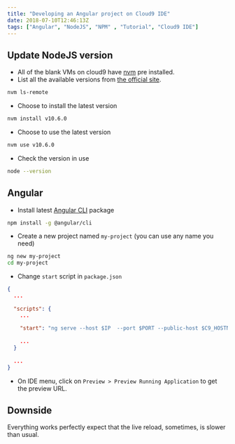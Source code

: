 ```yaml
---
title: "Developing an Angular project on Cloud9 IDE"
date: 2018-07-10T12:46:13Z
tags: ["Angular", "NodeJS", "NPM" , "Tutorial", "Cloud9 IDE"]
---
```


## Update NodeJS version
- All of the blank VMs on cloud9 have [nvm](https://github.com/creationix/nvm) pre installed.
- List all the available versions from [the official site](https://nodejs.org).

```bash
nvm ls-remote
```

- Choose to install the latest version

```bash
nvm install v10.6.0
```

- Choose to use the latest version

```bash
nvm use v10.6.0
```

- Check the version in use

```bash
node --version
```


## Angular
- Install latest [Angular CLI](https://cli.angular.io/) package

```bash
npm install -g @angular/cli
```

- Create a new project named `my-project` (you can use any name you need)

```bash
ng new my-project
cd my-project
```

- Change `start` script in `package.json`

```json
{
  ...
  
  "scripts": {
    ...
    
    "start": "ng serve --host $IP  --port $PORT --public-host $C9_HOSTNAME",
    
    ...
  }
  
  ...
}

```

- On IDE menu, click on `Preview > Preview Running Application` to get the preview URL.

## Downside
Everything works perfectly expect that the live reload, sometimes, is slower than usual.